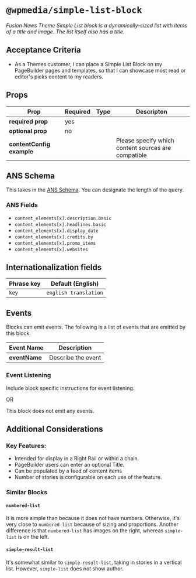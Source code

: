 # `@wpmedia/simple-list-block`
_Fusion News Theme Simple List block is a dynamically-sized list with items of a title and image. The list itself also has a title._

## Acceptance Criteria
- As a Themes customer, I can place a Simple List Block on my PageBuilder pages and templates, so that I can showcase most read or editor's picks content to my readers.

## Props
| **Prop** | **Required** | **Type** | **Descripton** |
|---|---|---|---|
| **required prop** | yes | | |
| **optional prop** | no | | |
| **contentConfig example** | | | Please specify which content sources are compatible |

## ANS Schema
This takes in the [ANS Schema](https://github.com/washingtonpost/ans-schema). You can designate the length of the query.

### ANS Fields
- `content_elements[x].description.basic`
- `content_elements[x].headlines.basic`
- `content_elements[x].display_date`
- `content_elements[x].credits.by`
- `content_elements[x].promo_items`
- `content_elements[x].websites`

## Internationalization fields
| Phrase key | Default (English) |
|---|---|
|`key`|`english translation`|

## Events
Blocks can emit events. The following is a list of events that are emitted by this block.

| **Event Name** | **Description** |
|---|---|
| **eventName** | Describe the event |

### Event Listening
Include block specific instructions for event listening.

OR

This block does not emit any events.

## Additional Considerations
### Key Features:

- Intended for display in a Right Rail or within a chain.
- PageBuilder users can enter an optional Title.
- Can be populated by a feed of content items
- Number of stories is configurable on each use of the feature.

### Similar Blocks

#### `numbered-list`

It is more simple than because it does not have numbers. Otherwise, it's very close to `numbered-list` because of sizing and proportions. Another difference is that `numbered-list` has images on the right, whereas `simple-list` is on the left.

#### `simple-result-list`
It's somewhat similar to `simple-result-list`, taking in stories in a vertical list. However, `simple-list` does not show author.
